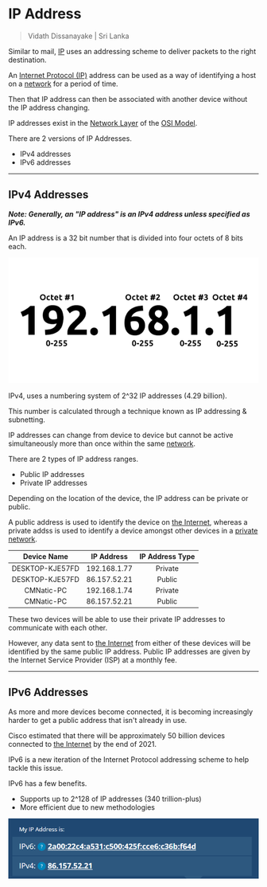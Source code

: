 # IP Address

> Vidath Dissanayake | Sri Lanka

Similar to mail, [IP](IP.md) uses an addressing scheme to deliver packets to the right destination.

An [Internet Protocol (IP)](IP.md) address can be used as a way of identifying a host on a [network](../../../../network.md) for a period of time.

Then that IP address can then be associated with another device without the IP address changing.

IP addresses exist in the [Network Layer](../../../../reference%20models/layers/Network%20Layer.md) of the [OSI Model](../../../../reference%20models/OSI%20Model/OSI%20Model.md).

There are 2 versions of IP Addresses.
- IPv4 addresses
- IPv6 addresses

---

## IPv4 Addresses

***Note: Generally, an "IP address" is an IPv4 address unless specified as IPv6.***

An IP address is a 32 bit number that is divided into four octets of 8 bits each.

![ipv4 octets](assets/images/ipv4%20octets.png)

IPv4, uses a numbering system of 2^32 IP addresses (4.29 billion).

This number is calculated through a technique known as IP addressing & subnetting.

IP addresses can change from device to device but cannot be active simultaneously more than once within the same [network](../../../../network.md).

There are 2 types of IP address ranges.
- Public IP addresses
- Private IP addresses

Depending on the location of the device, the IP address can be private or public.

A public address is used to identify the device on [the Internet](../../../../the%20Internet/the%20Internet.md), whereas a private addss is used to identify a device amongst other devices in a [private network](../../../../types%20of%20networks/private%20network.md).

|Device Name     |IP Address   |IP Address Type|
|:--------------:|:-----------:|:-------------:|
|DESKTOP-KJE57FD |192.168.1.77 |Private        |
|DESKTOP-KJE57FD |86.157.52.21 |Public         |
|CMNatic-PC      |192.168.1.74 |Private        |
|CMNatic-PC      |86.157.52.21 |Public         |

These two devices will be able to use their private IP addresses to communicate with each other.

However, any data sent to [the Internet](../../../../the%20Internet/the%20Internet.md) from either of these devices will be identified by the same public IP address. Public IP addresses are given by the Internet Service Provider (ISP) at a monthly fee.

---

## IPv6 Addresses

As more and more devices become connected, it is becoming increasingly harder to get a public address that isn't already in use.

Cisco estimated that there will be approximately 50 billion devices connected to [the Internet](../../../../the%20Internet/the%20Internet.md) by the end of 2021.

IPv6 is a new iteration of the Internet Protocol addressing scheme to help tackle this issue.

IPv6 has a few benefits.
- Supports up to 2^128 of IP addresses (340 trillion-plus)
- More efficient due to new methodologies

![ipv6](assets/images/ipv6.png)